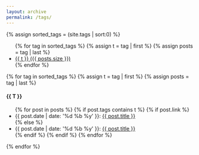 ```yaml
---
layout: archive
permalink: /tags/
---
```


{% assign sorted_tags = (site.tags | sort:0) %}
<ul class="tag-box">
	{% for tag in sorted_tags %}
		{% assign t = tag | first %}
		{% assign posts = tag | last %}
		<li><a href="#{{ t | downcase }}">{{ t }} <span class="size">({{ posts.size }})</span></a></li>
	{% endfor %}
</ul>

{% for tag in sorted_tags %}
  {% assign t = tag | first %}
  {% assign posts = tag | last %}

<div style="text-transform:capitalize;">
<h4 id="{{ t | downcase }}">{{ t }}</h4>
</div>
<ul>
{% for post in posts %}
  {% if post.tags contains t %}
    {% if post.link %}
      <li>
        <span class="date">{{ post.date | date: '%d %b %y' }}</span>:  <a href="{{ post.link }}">{{ post.title }}</a>
      </li>
    {% else %}
      <li>
        <span class="date">{{ post.date | date: '%d %b %y' }}</span>:  <a href="{{ post.url }}">{{ post.title }}</a>
      </li>
    {% endif %}
  {% endif %}
{% endfor %}
</ul>
{% endfor %}
